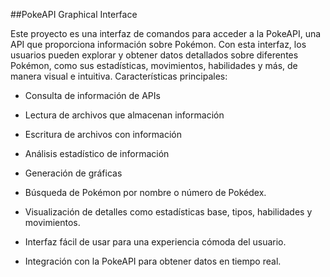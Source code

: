 ##PokeAPI Graphical Interface

Este proyecto es una interfaz de comandos para acceder a la PokeAPI, una API que proporciona información sobre Pokémon. 
Con esta interfaz, los usuarios pueden explorar y obtener datos detallados sobre diferentes Pokémon, como sus estadísticas, movimientos, habilidades y más, de manera visual e intuitiva.
Características principales:

  - Consulta de información de APIs  

  - Lectura de archivos que almacenan información 

  - Escritura de archivos con información 

  - Análisis estadístico de información 

  - Generación de gráficas 

  - Búsqueda de Pokémon por nombre o número de Pokédex.
  
  -  Visualización de detalles como estadísticas base, tipos, habilidades y movimientos.
  
  -  Interfaz  fácil de usar para una experiencia cómoda del usuario.
  
  -   Integración con la PokeAPI para obtener datos en tiempo real.
